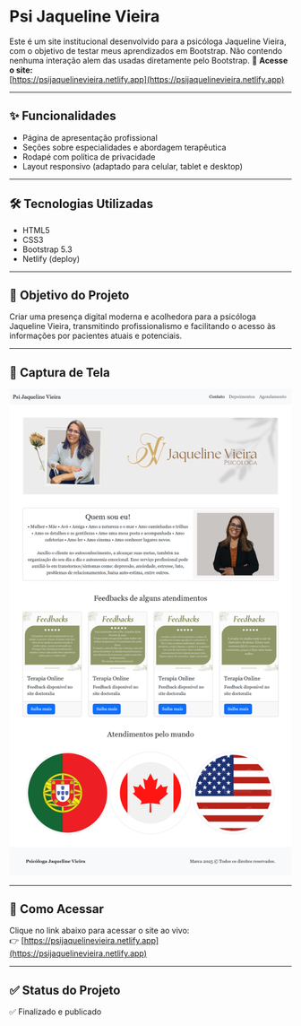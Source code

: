 # Psi Jaqueline Vieira

Este é um site institucional desenvolvido para a psicóloga Jaqueline Vieira, com o objetivo de testar meus aprendizados em Bootstrap. Não contendo nenhuma interação alem das usadas diretamente pelo Bootstrap.
🔗 **Acesse o site:**  
[https://psijaquelinevieira.netlify.app](https://psijaquelinevieira.netlify.app)

---

## ✨ Funcionalidades

- Página de apresentação profissional
- Seções sobre especialidades e abordagem terapêutica
- Rodapé com política de privacidade
- Layout responsivo (adaptado para celular, tablet e desktop)

---

## 🛠️ Tecnologias Utilizadas

- HTML5
- CSS3
- Bootstrap 5.3
- Netlify (deploy)

---

## 🎯 Objetivo do Projeto

Criar uma presença digital moderna e acolhedora para a psicóloga Jaqueline Vieira, transmitindo profissionalismo e facilitando o acesso às informações por pacientes atuais e potenciais.

---

## 📸 Captura de Tela

<!-- Você pode adicionar uma imagem real do site hospedada no GitHub ou Imgur -->
![Imagem do site](psijaquelinevieira.netlify.app_.png)

---

## 🚀 Como Acessar

Clique no link abaixo para acessar o site ao vivo:  
👉 [https://psijaquelinevieira.netlify.app](https://psijaquelinevieira.netlify.app)

---


## ✅ Status do Projeto

✅ Finalizado e publicado

